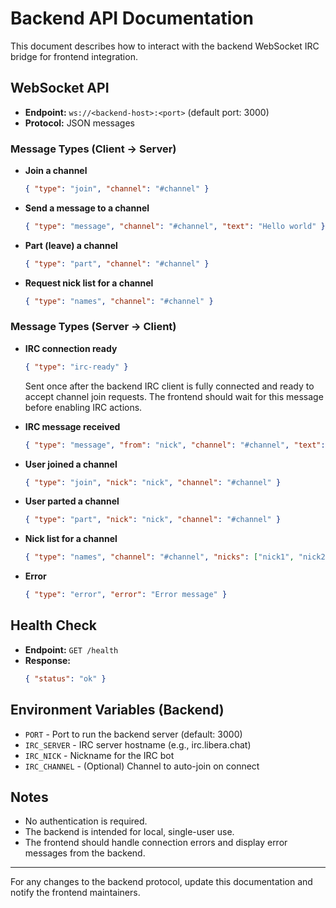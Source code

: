 # Backend API Documentation

This document describes how to interact with the backend WebSocket IRC bridge for frontend integration.

## WebSocket API

- **Endpoint:** `ws://<backend-host>:<port>` (default port: 3000)
- **Protocol:** JSON messages


### Message Types (Client → Server)

- **Join a channel**
  ```json
  { "type": "join", "channel": "#channel" }
  ```
- **Send a message to a channel**
  ```json
  { "type": "message", "channel": "#channel", "text": "Hello world" }
  ```
- **Part (leave) a channel**
  ```json
  { "type": "part", "channel": "#channel" }
  ```
- **Request nick list for a channel**
  ```json
  { "type": "names", "channel": "#channel" }
  ```



### Message Types (Server → Client)

- **IRC connection ready**
  ```json
  { "type": "irc-ready" }
  ```
  Sent once after the backend IRC client is fully connected and ready to accept channel join requests. The frontend should wait for this message before enabling IRC actions.

- **IRC message received**
  ```json
  { "type": "message", "from": "nick", "channel": "#channel", "text": "Hello" }
  ```
- **User joined a channel**
  ```json
  { "type": "join", "nick": "nick", "channel": "#channel" }
  ```
- **User parted a channel**
  ```json
  { "type": "part", "nick": "nick", "channel": "#channel" }
  ```
- **Nick list for a channel**
  ```json
  { "type": "names", "channel": "#channel", "nicks": ["nick1", "nick2", "nick3"] }
  ```
- **Error**
  ```json
  { "type": "error", "error": "Error message" }
  ```

## Health Check

- **Endpoint:** `GET /health`
- **Response:**
  ```json
  { "status": "ok" }
  ```

## Environment Variables (Backend)

- `PORT` - Port to run the backend server (default: 3000)
- `IRC_SERVER` - IRC server hostname (e.g., irc.libera.chat)
- `IRC_NICK` - Nickname for the IRC bot
- `IRC_CHANNEL` - (Optional) Channel to auto-join on connect

## Notes
- No authentication is required.
- The backend is intended for local, single-user use.
- The frontend should handle connection errors and display error messages from the backend.

---

For any changes to the backend protocol, update this documentation and notify the frontend maintainers.
